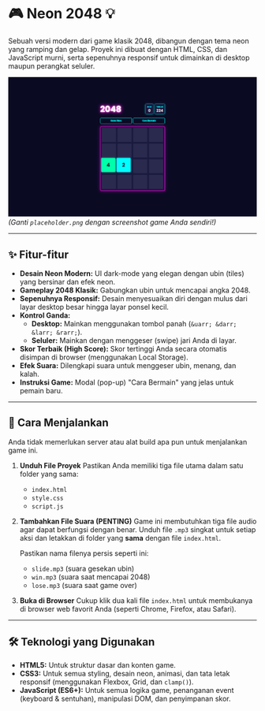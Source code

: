 # 🎮 Neon 2048 💡

Sebuah versi modern dari game klasik 2048, dibangun dengan tema neon yang ramping dan gelap. Proyek ini dibuat dengan HTML, CSS, dan JavaScript murni, serta sepenuhnya responsif untuk dimainkan di desktop maupun perangkat seluler.

![Gameplay Neon 2048](placeholder.png)
*(Ganti `placeholder.png` dengan screenshot game Anda sendiri!)*

---

## ✨ Fitur-fitur

* **Desain Neon Modern:** UI dark-mode yang elegan dengan ubin (tiles) yang bersinar dan efek neon.
* **Gameplay 2048 Klasik:** Gabungkan ubin untuk mencapai angka 2048.
* **Sepenuhnya Responsif:** Desain menyesuaikan diri dengan mulus dari layar desktop besar hingga layar ponsel kecil.
* **Kontrol Ganda:**
    * **Desktop:** Mainkan menggunakan tombol panah (`&uarr; &darr; &larr; &rarr;`).
    * **Seluler:** Mainkan dengan menggeser (swipe) jari Anda di layar.
* **Skor Terbaik (High Score):** Skor tertinggi Anda secara otomatis disimpan di browser (menggunakan Local Storage).
* **Efek Suara:** Dilengkapi suara untuk menggeser ubin, menang, dan kalah.
* **Instruksi Game:** Modal (pop-up) "Cara Bermain" yang jelas untuk pemain baru.

---

## 🚀 Cara Menjalankan

Anda tidak memerlukan server atau alat build apa pun untuk menjalankan game ini.

1.  **Unduh File Proyek**
    Pastikan Anda memiliki tiga file utama dalam satu folder yang sama:
    * `index.html`
    * `style.css`
    * `script.js`

2.  **Tambahkan File Suara (PENTING)**
    Game ini membutuhkan tiga file audio agar dapat berfungsi dengan benar. Unduh file `.mp3` singkat untuk setiap aksi dan letakkan di folder yang **sama** dengan file `index.html`.

    Pastikan nama filenya persis seperti ini:
    * `slide.mp3` (suara gesekan ubin)
    * `win.mp3` (suara saat mencapai 2048)
    * `lose.mp3` (suara saat game over)

3.  **Buka di Browser**
    Cukup klik dua kali file `index.html` untuk membukanya di browser web favorit Anda (seperti Chrome, Firefox, atau Safari).

---

## 🛠️ Teknologi yang Digunakan

* **HTML5:** Untuk struktur dasar dan konten game.
* **CSS3:** Untuk semua styling, desain neon, animasi, dan tata letak responsif (menggunakan Flexbox, Grid, dan `clamp()`).
* **JavaScript (ES6+):** Untuk semua logika game, penanganan event (keyboard & sentuhan), manipulasi DOM, dan penyimpanan skor.